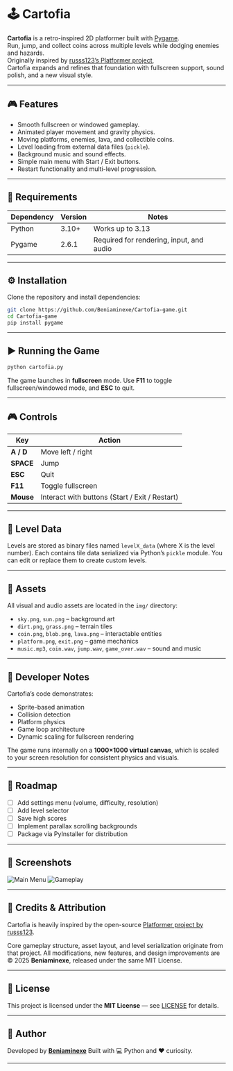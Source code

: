 
# 🕹️ Cartofia

**Cartofia** is a retro-inspired 2D platformer built with [Pygame](https://www.pygame.org/).  
Run, jump, and collect coins across multiple levels while dodging enemies and hazards.  
Originally inspired by [russs123’s Platformer project](https://github.com/russs123/Platformer),  
Cartofia expands and refines that foundation with fullscreen support, sound polish, and a new visual style.

---

## 🎮 Features

- Smooth fullscreen or windowed gameplay.  
- Animated player movement and gravity physics.  
- Moving platforms, enemies, lava, and collectible coins.  
- Level loading from external data files (`pickle`).  
- Background music and sound effects.  
- Simple main menu with Start / Exit buttons.  
- Restart functionality and multi-level progression.  

---

## 🧰 Requirements

| Dependency | Version | Notes |
|-------------|----------|-------|
| Python | 3.10+ | Works up to 3.13 |
| Pygame | 2.6.1 | Required for rendering, input, and audio |

---

## ⚙️ Installation

Clone the repository and install dependencies:
```bash
git clone https://github.com/Beniaminexe/Cartofia-game.git
cd Cartofia-game
pip install pygame
````

---

## ▶️ Running the Game

```bash
python cartofia.py
```

The game launches in **fullscreen** mode.
Use **F11** to toggle fullscreen/windowed mode, and **ESC** to quit.

---

## 🎮 Controls

| Key       | Action                                         |
| --------- | ---------------------------------------------- |
| **A / D** | Move left / right                              |
| **SPACE** | Jump                                           |
| **ESC**   | Quit                                           |
| **F11**   | Toggle fullscreen                              |
| **Mouse** | Interact with buttons (Start / Exit / Restart) |

---

## 🧱 Level Data

Levels are stored as binary files named `levelX_data` (where X is the level number).
Each contains tile data serialized via Python’s `pickle` module.
You can edit or replace them to create custom levels.

---

## 🎨 Assets

All visual and audio assets are located in the `img/` directory:

* `sky.png`, `sun.png` – background art
* `dirt.png`, `grass.png` – terrain tiles
* `coin.png`, `blob.png`, `lava.png` – interactable entities
* `platform.png`, `exit.png` – game mechanics
* `music.mp3`, `coin.wav`, `jump.wav`, `game_over.wav` – sound and music

---

## 🧠 Developer Notes

Cartofia’s code demonstrates:

* Sprite-based animation
* Collision detection
* Platform physics
* Game loop architecture
* Dynamic scaling for fullscreen rendering

The game runs internally on a **1000×1000 virtual canvas**,
which is scaled to your screen resolution for consistent physics and visuals.

---

## 🧩 Roadmap

* [ ] Add settings menu (volume, difficulty, resolution)
* [ ] Add level selector
* [ ] Save high scores
* [ ] Implement parallax scrolling backgrounds
* [ ] Package via PyInstaller for distribution

---

## 📸 Screenshots



![Main Menu](img/screenshots/menu.png)
![Gameplay](img/screenshots/gameplay.png)

---

## 🧾 Credits & Attribution

Cartofia is heavily inspired by the open-source
[Platformer project by russs123](https://github.com/russs123/Platformer).

Core gameplay structure, asset layout, and level serialization originate from that project.
All modifications, new features, and design improvements are © 2025 **Beniaminexe**,
released under the same MIT License.

---

## 📜 License

This project is licensed under the **MIT License** — see [LICENSE](LICENSE) for details.

---

## 👾 Author

Developed by **[Beniaminexe](https://github.com/Beniaminexe)**
Built with 💻 Python and ❤️ curiosity.


---


